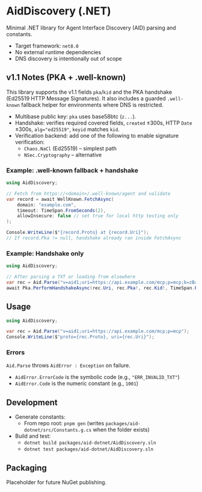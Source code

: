 # AidDiscovery (.NET)

Minimal .NET library for Agent Interface Discovery (AID) parsing and constants.

- Target framework: `net8.0`
- No external runtime dependencies
- DNS discovery is intentionally out of scope

## v1.1 Notes (PKA + .well-known)

This library supports the v1.1 fields `pka`/`kid` and the PKA handshake (Ed25519 HTTP Message Signatures). It also includes a guarded `.well-known` fallback helper for environments where DNS is restricted.

- Multibase public key: `pka` uses base58btc (`z...`).
- Handshake: verifies required covered fields, `created` ±300s, HTTP `Date` ±300s, `alg="ed25519"`, `keyid` matches `kid`.
- Verification backend: add one of the following to enable signature verification:
  - `Chaos.NaCl` (Ed25519) – simplest path
  - `NSec.Cryptography` – alternative

### Example: .well-known fallback + handshake

```csharp
using AidDiscovery;

// Fetch from https://<domain>/.well-known/agent and validate
var record = await WellKnown.FetchAsync(
    domain: "example.com",
    timeout: TimeSpan.FromSeconds(2),
    allowInsecure: false // set true for local http testing only
);

Console.WriteLine($"{record.Proto} at {record.Uri}");
// If record.Pka != null, handshake already ran inside FetchAsync
```

### Example: Handshake only

```csharp
using AidDiscovery;

// After parsing a TXT or loading from elsewhere
var rec = Aid.Parse("v=aid1;uri=https://api.example.com/mcp;p=mcp;k=zBase58Key;i=g1");
await Pka.PerformHandshakeAsync(rec.Uri, rec.Pka!, rec.Kid!, TimeSpan.FromSeconds(2));
```

## Usage

```csharp
using AidDiscovery;

var rec = Aid.Parse("v=aid1;uri=https://api.example.com/mcp;p=mcp");
Console.WriteLine($"proto={rec.Proto}, uri={rec.Uri}");
```

### Errors

`Aid.Parse` throws `AidError : Exception` on failure.

- `AidError.ErrorCode` is the symbolic code (e.g., `"ERR_INVALID_TXT"`)
- `AidError.Code` is the numeric constant (e.g., `1001`)

## Development

- Generate constants:
  - From repo root: `pnpm gen` (writes `packages/aid-dotnet/src/Constants.g.cs` when the folder exists)
- Build and test:
  - `dotnet build packages/aid-dotnet/AidDiscovery.sln`
  - `dotnet test packages/aid-dotnet/AidDiscovery.sln`

## Packaging

Placeholder for future NuGet publishing.
